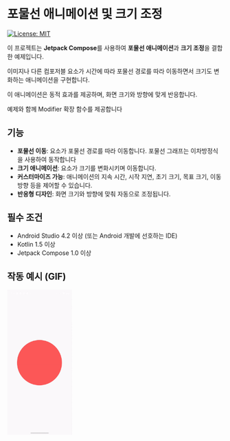 # 포물선 애니메이션 및 크기 조정

[![License: MIT](https://img.shields.io/badge/License-MIT-yellow.svg)](https://opensource.org/licenses/MIT)


이 프로젝트는 **Jetpack Compose**를 사용하여 **포물선 애니메이션**과 **크기 조정**을 결합한 예제입니다.

이미지나 다른 컴포저블 요소가 시간에 따라 포물선 경로를 따라 이동하면서 크기도 변화하는 애니메이션을 구현합니다.

이 애니메이션은 동적 효과를 제공하며, 화면 크기와 방향에 맞게 반응합니다.

예제와 함께 Modifier 확장 함수를 제공합니다

## 기능

- **포물선 이동**: 요소가 포물선 경로를 따라 이동합니다. 포물선 그래프는 이차방정식을 사용하여 동작합니다
- **크기 애니메이션**: 요소가 크기를 변화시키며 이동합니다.
- **커스터마이즈 가능**: 애니메이션의 지속 시간, 시작 지연, 초기 크기, 목표 크기, 이동 방향 등을 제어할 수 있습니다.
- **반응형 디자인**: 화면 크기와 방향에 맞춰 자동으로 조정됩니다.


## 필수 조건

- Android Studio 4.2 이상 (또는 Android 개발에 선호하는 IDE)
- Kotlin 1.5 이상
- Jetpack Compose 1.0 이상


## 작동 예시 (GIF)

<img src="https://github.com/loyalflower0908/ParabolicScaleAnimation/blob/master/ParabolicScaleAnimation.gif" width="30%" height="30%">
